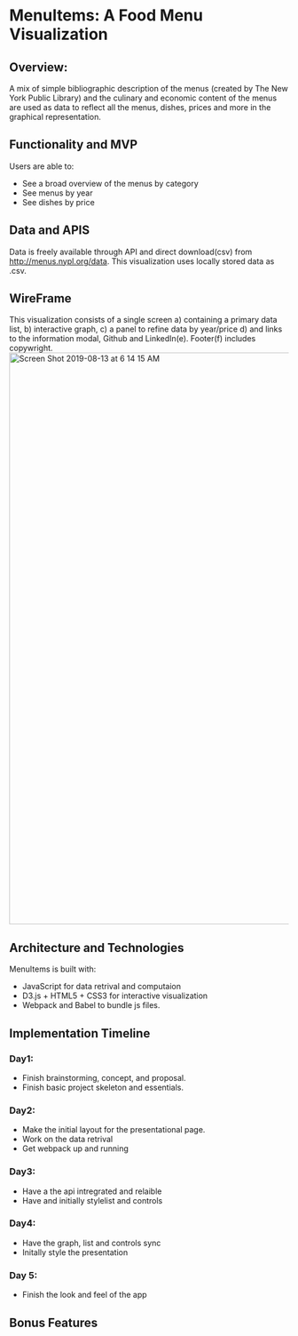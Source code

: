 # MenuItems: A Food Menu Visualization

## Overview:
A mix of simple bibliographic description of the menus (created by The New York Public Library) and the culinary and economic content of the menus are used as data to reflect all the menus, dishes, prices and more in the graphical representation. 

## Functionality and MVP
Users are able to:
* See a broad overview of the menus by category
* See menus by year
* See dishes by price

## Data and APIS
  Data is freely available through API and direct download(csv) from http://menus.nypl.org/data. This visualization uses locally stored data as .csv.
  
## WireFrame
  This visualization consists of a single screen a) containing a primary data list, b) interactive graph, c) a panel to refine data by year/price d) and links to the information modal, Github and LinkedIn(e). Footer(f) includes copywright.
<img width="1029" alt="Screen Shot 2019-08-13 at 6 14 15 AM" src="https://user-images.githubusercontent.com/46845773/62936685-752be380-bd98-11e9-9b48-21457acc294a.png">

## Architecture and Technologies
  MenuItems is built with:
  * JavaScript for data retrival and computaion
  * D3.js + HTML5 + CSS3 for interactive visualization
  * Webpack and Babel to bundle js files.
  
## Implementation Timeline
### Day1:
* Finish brainstorming, concept, and proposal.
* Finish basic project skeleton and essentials.
### Day2:
* Make the initial layout for the presentational page.
* Work on the data retrival 
* Get webpack up and running

### Day3:
* Have a the api intregrated and relaible
* Have and initially stylelist and controls

### Day4:
* Have the graph, list and controls sync
* Initally style the presentation
### Day 5:
* Finish the look and feel of the app
  
## Bonus Features
  
